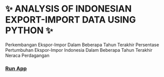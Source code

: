 # ✨ ANALYSIS OF INDONESIAN EXPORT-IMPORT DATA USING PYTHON ✨
Perkembangan Ekspor-Impor Dalam Beberapa Tahun Terakhir
Persentase Pertumbuhan Ekspor-Impor Indonesia Dalam Beberapa Tahun Terakhir
Neraca Perdagangan

### [Run App](https://analysis-data-export-import-indonesia.streamlit.app/)
